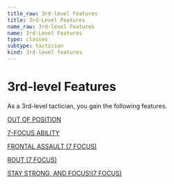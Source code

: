 ```yaml
---
title_raw: 3rd-level Features
title: 3rd-Level Features
name_raw: 3rd-level Features
name: 3rd-Level Features
type: classes
subtype: tactician
kind: 3rd-level features
---
```


# 3rd-level Features

As a 3rd-level tactician, you gain the following features.

[OUT OF POSITION](./Out%20Of%20Position.md)

[7-FOCUS ABILITY](./7-Focus%20Ability/7-Focus%20Ability.md)

[FRONTAL ASSAULT (7 FOCUS)](./Frontal%20Assault.md)

[ROUT (7 FOCUS)](./Rout.md)

[STAY STRONG, AND FOCUS!(7 FOCUS)](<./Stay%20Strong%20And%20FOCUS(7%20FOCUS).md>)

